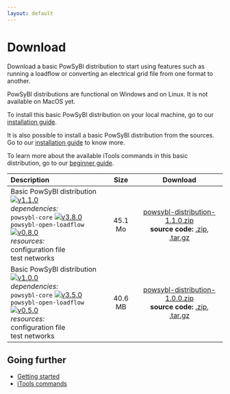 ```yaml
---
layout: default
---
```


# Download

Download a basic PowSyBl distribution to start using features such as running a loadflow or converting an electrical grid file from one format to another.

PowSyBl distributions are functional on Windows and on Linux. It is not available on MacOS yet.

To install this basic PowSyBl distribution on your local machine, go to our [installation guide](../documentation/user/index.md#installation-from-binaries).

It is also possible to install a basic PowSyBl distribution from the sources. Go to our [installation guide](../documentation/user/index.md#installation-from-sources) to know more.

To learn more about the available iTools commands in this basic distribution, go to our [beginner guide](../documentation/user/index.md#run-1st-itools-command).
 

| Description | Size | Download |
| :------------------- | :----------------: | :----------------: |
| Basic PowSyBl distribution [![v1.1.0](https://img.shields.io/badge/-v1.1.0-blue.svg)](https://github.com/powsybl/powsybl-distribution/releases/tag/v1.1.0) <br>*dependencies:* <br><i class="fas fa-check"></i> `powsybl-core` [![v3.8.0](https://img.shields.io/badge/-v3.8.0-blue.svg)](https://github.com/powsybl/powsybl-core/releases/tag/v3.8.0) <br><i class="fas fa-check"></i> `powsybl-open-loadflow` [![v0.8.0](https://img.shields.io/badge/-v0.8.0-blue.svg)](https://github.com/powsybl/powsybl-open-loadflow/releases/tag/v0.8.0) <br> *resources:* <br><i class="fas fa-file-alt"></i> configuration file <br><i class="fas fa-file-alt"></i> test networks | 45.1 Mo | [<i class="fas fa-download"></i>  powsybl-distribution-1.1.0.zip](https://github.com/powsybl/powsybl-distribution/releases/download/v1.1.0/powsybl-distribution-1.1.0.zip) <br>**source code:** [<i class="fas fa-download"></i> .zip](https://github.com/powsybl/powsybl-distribution/archive/v1.1.0.zip), [<i class="fas fa-download"></i> .tar.gz](https://github.com/powsybl/powsybl-distribution/archive/v1.1.0.tar.gz)|
| Basic PowSyBl distribution [![v1.0.0](https://img.shields.io/badge/-v1.0.0-blue.svg)](https://github.com/powsybl/powsybl-distribution/releases/tag/v1.0.0) <br>*dependencies:* <br><i class="fas fa-check"></i> `powsybl-core` [![v3.5.0](https://img.shields.io/badge/-v3.5.0-blue.svg)](https://github.com/powsybl/powsybl-core/releases/tag/v3.5.0) <br><i class="fas fa-check"></i> `powsybl-open-loadflow` [![v0.5.0](https://img.shields.io/badge/-v0.5.0-blue.svg)](https://github.com/powsybl/powsybl-open-loadflow/releases/tag/v0.5.0) <br> *resources:* <br><i class="fas fa-file-alt"></i> configuration file <br><i class="fas fa-file-alt"></i> test networks | 40.6 MB | [<i class="fas fa-download"></i>  powsybl-distribution-1.0.0.zip](https://github.com/powsybl/powsybl-distribution/releases/download/v1.0.0/powsybl-distribution-1.0.0.zip) <br>**source code:** [<i class="fas fa-download"></i> .zip](https://github.com/powsybl/powsybl-distribution/archive/v1.0.0.zip), [<i class="fas fa-download"></i> .tar.gz](https://github.com/powsybl/powsybl-distribution/archive/v1.0.0.tar.gz)|


## Going further
- [Getting started](../documentation/user/index.md)
- [iTools commands](../documentation/user/itools/index.md)
